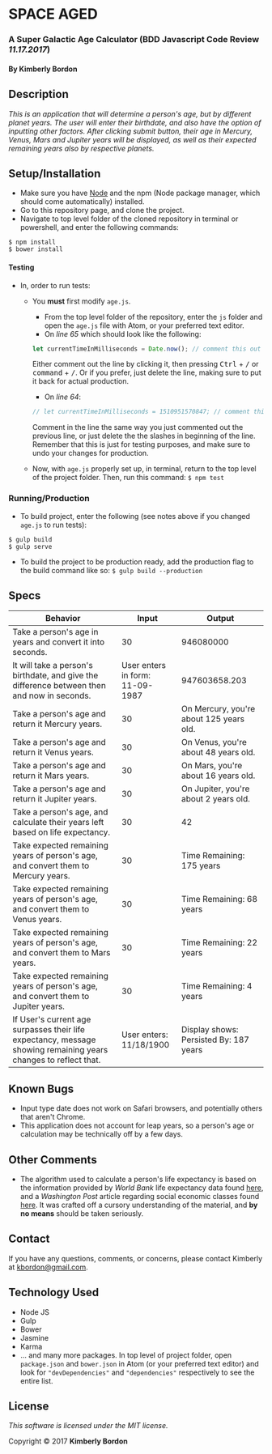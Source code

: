 # SPACE AGED
### A Super Galactic Age Calculator (BDD Javascript Code Review _11.17.2017_)
#### By Kimberly Bordon

## Description
_This is an application that will determine a person's age, but by different planet years. The user will enter their birthdate, and also have the option of inputting other factors. After clicking submit button, their age in Mercury, Venus, Mars and Jupiter years will be displayed, as well as their expected remaining years also by respective planets._

## Setup/Installation
* Make sure you have [Node](https://nodejs.org/en/download/) and the npm (Node package manager, which should come automatically) installed.
* Go to this repository page, and clone the project.
* Navigate to top level folder of the cloned repository in terminal or powershell, and enter the following commands:
```
$ npm install
$ bower install
```
#### Testing
* In, order to run tests:
  * You **must** first modify `age.js`.
    * From the top level folder of the repository, enter the `js` folder and open the `age.js` file with Atom, or your preferred text editor.
    * On *line 65* which should look like the following:
    ```javascript
    let currentTimeInMilliseconds = Date.now(); // comment this out for testing
    ```
    Either comment out the line by clicking it, then pressing <kbd>Ctrl</kbd> + <kbd>/</kbd> or <kbd>command</kbd> + <kbd>/</kbd>. Or if you prefer, just delete the line, making sure to put it back for actual production.
    * On *line 64*:
    ```javascript
    // let currentTimeInMilliseconds = 1510951570847; // comment this out for production
    ```
    Comment in the line the same way you just commented out the previous line, or just delete the the slashes in beginning of the line. Remember that this is just for testing purposes, and make sure to undo your changes for production.

  * Now, with `age.js` properly set up, in terminal, return to the top level of the project folder. Then, run this command: `$ npm test`

### Running/Production
* To build project, enter the following (see notes above if you changed `age.js` to run tests):
```
$ gulp build
$ gulp serve
```

* To build the project to be production ready, add the production flag to the build command like so:
`$ gulp build --production`


## Specs
|Behavior | Input | Output|
|-|-|-|
| Take a person's age in years and convert it into seconds. | 30 | 946080000 |
| It will take a person's birthdate, and give the difference between then and now in seconds.| User enters in form: <br>11-09-1987 | 947603658.203 |
| Take a person's age and return it Mercury years. | 30 | On Mercury, you're about 125 years old. |
| Take a person's age and return it Venus years. |30 | On Venus, you're about 48 years old. |
| Take a person's age and return it Mars years. |30 | On Mars, you're about 16 years old. |
| Take a person's age and return it Jupiter years. |30 | On Jupiter, you're about 2 years old. |
| Take a person's age, and calculate their years left based on life expectancy. | 30 | 42 |
| Take expected remaining years of person's age, and convert them to Mercury years. | 30 | Time Remaining: 175 years |
| Take expected remaining years of person's age, and convert them to Venus years. | 30 | Time Remaining: 68 years |
| Take expected remaining years of person's age, and convert them to Mars years. | 30 | Time Remaining: 22 years |
| Take expected remaining years of person's age, and convert them to Jupiter years. | 30 | Time Remaining: 4 years |
| If User's current age surpasses their life expectancy, message showing remaining years changes to reflect that. | User enters: <br> 11/18/1900 | Display shows: <br> Persisted By: 187 years |



## Known Bugs
* Input type date does not work on Safari browsers, and potentially others that aren't Chrome.
* This application does not account for leap years, so a person's age or calculation may be technically off by a few days.

## Other Comments
* The algorithm used to calculate a person's life expectancy is based on the information provided by *World Bank* life expectancy data found [here](https://www.google.com/publicdata/explore?ds=d5bncppjof8f9_&ctype=l&strail=false&bcs=d&nselm=h&met_y=sp_dyn_le00_in&scale_y=lin&ind_y=false&rdim=region&idim=country:USA:JPN:CAN&ifdim=region&tdim=true&hl=en&dl=en&ind=false), and a *Washington Post* article regarding social economic classes found [here](https://www.washingtonpost.com/news/wonk/wp/2015/09/18/the-government-is-spending-more-to-help-rich-seniors-than-poor-ones/?utm_term=.65d3af6ceef9). It was crafted off a cursory understanding of the material, and **by no means** should be taken seriously.

## Contact
If you have any questions, comments, or concerns, please contact Kimberly at [kbordon@gmail.com](mailto:kbordon@gmail.com).

## Technology Used
* Node JS
* Gulp
* Bower
* Jasmine
* Karma
* ... and many more packages. In top level of project folder, open `package.json` and `bower.json` in Atom (or your preferred text editor) and look for `"devDependencies"` and `"dependencies"` respectively to see the entire list.

## License
*This software is licensed under the MIT license.*

Copyright © 2017 **Kimberly Bordon**
